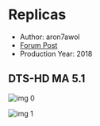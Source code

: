 # Replicas

* Author: aron7awol
* [Forum Post](https://www.avsforum.com/threads/bass-eq-for-filtered-movies.2995212/post-57872956)
* Production Year: 2018

## DTS-HD MA 5.1

![img 0](https://i.imgur.com/zJ0O6hQ.jpg)

![img 1](https://i.imgur.com/IWVQgul.jpg)

